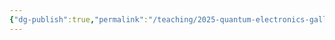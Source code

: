 ```yaml
---
{"dg-publish":true,"permalink":"/teaching/2025-quantum-electronics-gallmann/exercises/","dgPassFrontmatter":true,"noteIcon":"","updated":"2025-01-17T14:47:55.000+01:00"}
---
```


